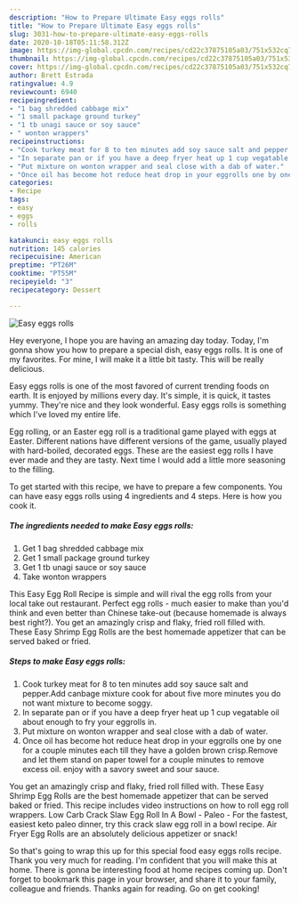 ```yaml
---
description: "How to Prepare Ultimate Easy eggs rolls"
title: "How to Prepare Ultimate Easy eggs rolls"
slug: 3031-how-to-prepare-ultimate-easy-eggs-rolls
date: 2020-10-18T05:11:58.312Z
image: https://img-global.cpcdn.com/recipes/cd22c37875105a03/751x532cq70/easy-eggs-rolls-recipe-main-photo.jpg
thumbnail: https://img-global.cpcdn.com/recipes/cd22c37875105a03/751x532cq70/easy-eggs-rolls-recipe-main-photo.jpg
cover: https://img-global.cpcdn.com/recipes/cd22c37875105a03/751x532cq70/easy-eggs-rolls-recipe-main-photo.jpg
author: Brett Estrada
ratingvalue: 4.9
reviewcount: 6940
recipeingredient:
- "1 bag shredded cabbage mix"
- "1 small package ground turkey"
- "1 tb unagi sauce or soy sauce"
- " wonton wrappers"
recipeinstructions:
- "Cook turkey meat for 8 to ten minutes add soy sauce salt and pepper.Add canbage mixture cook for about five more minutes you do not want mixture to become soggy."
- "In separate pan or if you have a deep fryer heat up 1 cup vegatable oil about enough to fry your eggrolls in."
- "Put mixture on wonton wrapper and seal close with a dab of water."
- "Once oil has become hot reduce heat drop in your eggrolls one by one for a couple minutes each till they have a golden brown crisp.Remove and let them stand on paper towel for a couple minutes to remove excess oil. enjoy with a savory sweet and sour sauce."
categories:
- Recipe
tags:
- easy
- eggs
- rolls

katakunci: easy eggs rolls 
nutrition: 145 calories
recipecuisine: American
preptime: "PT26M"
cooktime: "PT55M"
recipeyield: "3"
recipecategory: Dessert

---
```



![Easy eggs rolls](https://img-global.cpcdn.com/recipes/cd22c37875105a03/751x532cq70/easy-eggs-rolls-recipe-main-photo.jpg)

Hey everyone, I hope you are having an amazing day today. Today, I'm gonna show you how to prepare a special dish, easy eggs rolls. It is one of my favorites. For mine, I will make it a little bit tasty. This will be really delicious.

Easy eggs rolls is one of the most favored of current trending foods on earth. It is enjoyed by millions every day. It's simple, it is quick, it tastes yummy. They're nice and they look wonderful. Easy eggs rolls is something which I've loved my entire life.

Egg rolling, or an Easter egg roll is a traditional game played with eggs at Easter. Different nations have different versions of the game, usually played with hard-boiled, decorated eggs. These are the easiest egg rolls I have ever made and they are tasty. Next time I would add a little more seasoning to the filling.


To get started with this recipe, we have to prepare a few components. You can have easy eggs rolls using 4 ingredients and 4 steps. Here is how you cook it.

<!--inarticleads1-->

##### The ingredients needed to make Easy eggs rolls:

1. Get 1 bag shredded cabbage mix
1. Get 1 small package ground turkey
1. Get 1 tb unagi sauce or soy sauce
1. Take  wonton wrappers


This Easy Egg Roll Recipe is simple and will rival the egg rolls from your local take out restaurant. Perfect egg rolls - much easier to make than you&#39;d think and even better than Chinese take-out (because homemade is always best right?). You get an amazingly crisp and flaky, fried roll filled with. These Easy Shrimp Egg Rolls are the best homemade appetizer that can be served baked or fried. 

<!--inarticleads2-->

##### Steps to make Easy eggs rolls:

1. Cook turkey meat for 8 to ten minutes add soy sauce salt and pepper.Add canbage mixture cook for about five more minutes you do not want mixture to become soggy.
1. In separate pan or if you have a deep fryer heat up 1 cup vegatable oil about enough to fry your eggrolls in.
1. Put mixture on wonton wrapper and seal close with a dab of water.
1. Once oil has become hot reduce heat drop in your eggrolls one by one for a couple minutes each till they have a golden brown crisp.Remove and let them stand on paper towel for a couple minutes to remove excess oil. enjoy with a savory sweet and sour sauce.


You get an amazingly crisp and flaky, fried roll filled with. These Easy Shrimp Egg Rolls are the best homemade appetizer that can be served baked or fried. This recipe includes video instructions on how to roll egg roll wrappers. Low Carb Crack Slaw Egg Roll In A Bowl - Paleo - For the fastest, easiest keto paleo dinner, try this crack slaw egg roll in a bowl recipe. Air Fryer Egg Rolls are an absolutely delicious appetizer or snack! 

So that's going to wrap this up for this special food easy eggs rolls recipe. Thank you very much for reading. I'm confident that you will make this at home. There is gonna be interesting food at home recipes coming up. Don't forget to bookmark this page in your browser, and share it to your family, colleague and friends. Thanks again for reading. Go on get cooking!
